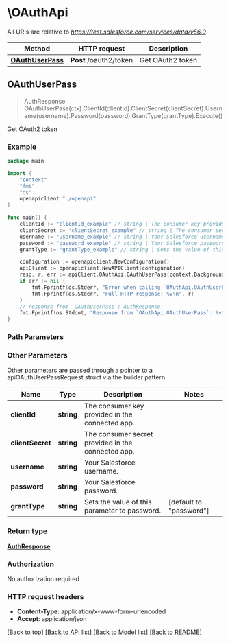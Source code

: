 # \OAuthApi

All URIs are relative to *https://test.salesforce.com/services/data/v56.0*

Method | HTTP request | Description
------------- | ------------- | -------------
[**OAuthUserPass**](OAuthApi.md#OAuthUserPass) | **Post** /oauth2/token | Get OAuth2 token



## OAuthUserPass

> AuthResponse OAuthUserPass(ctx).ClientId(clientId).ClientSecret(clientSecret).Username(username).Password(password).GrantType(grantType).Execute()

Get OAuth2 token

### Example

```go
package main

import (
    "context"
    "fmt"
    "os"
    openapiclient "./openapi"
)

func main() {
    clientId := "clientId_example" // string | The consumer key provided in the connected app.
    clientSecret := "clientSecret_example" // string | The consumer secret provided in the connected app.
    username := "username_example" // string | Your Salesforce username.
    password := "password_example" // string | Your Salesforce password.
    grantType := "grantType_example" // string | Sets the value of this parameter to password. (optional) (default to "password")

    configuration := openapiclient.NewConfiguration()
    apiClient := openapiclient.NewAPIClient(configuration)
    resp, r, err := apiClient.OAuthApi.OAuthUserPass(context.Background()).ClientId(clientId).ClientSecret(clientSecret).Username(username).Password(password).GrantType(grantType).Execute()
    if err != nil {
        fmt.Fprintf(os.Stderr, "Error when calling `OAuthApi.OAuthUserPass``: %v\n", err)
        fmt.Fprintf(os.Stderr, "Full HTTP response: %v\n", r)
    }
    // response from `OAuthUserPass`: AuthResponse
    fmt.Fprintf(os.Stdout, "Response from `OAuthApi.OAuthUserPass`: %v\n", resp)
}
```

### Path Parameters



### Other Parameters

Other parameters are passed through a pointer to a apiOAuthUserPassRequest struct via the builder pattern


Name | Type | Description  | Notes
------------- | ------------- | ------------- | -------------
 **clientId** | **string** | The consumer key provided in the connected app. | 
 **clientSecret** | **string** | The consumer secret provided in the connected app. | 
 **username** | **string** | Your Salesforce username. | 
 **password** | **string** | Your Salesforce password. | 
 **grantType** | **string** | Sets the value of this parameter to password. | [default to &quot;password&quot;]

### Return type

[**AuthResponse**](AuthResponse.md)

### Authorization

No authorization required

### HTTP request headers

- **Content-Type**: application/x-www-form-urlencoded
- **Accept**: application/json

[[Back to top]](#) [[Back to API list]](../README.md#documentation-for-api-endpoints)
[[Back to Model list]](../README.md#documentation-for-models)
[[Back to README]](../README.md)

